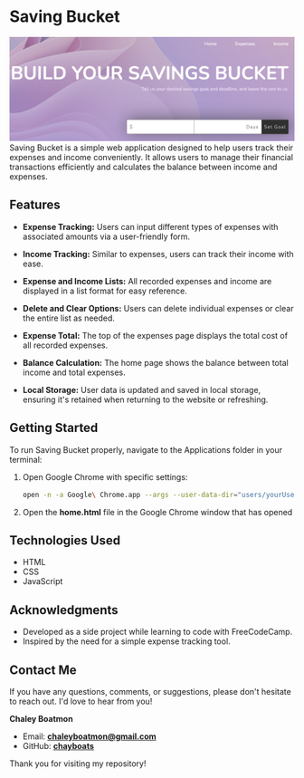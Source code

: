 # Saving Bucket
![Saving Bucket](saving-bucket.png)
Saving Bucket is a simple web application designed to help users track their expenses and income conveniently. It allows users to manage their financial transactions efficiently and calculates the balance between income and expenses.

## Features
- **Expense Tracking:** Users can input different types of expenses with associated amounts via a user-friendly form.

- **Income Tracking:** Similar to expenses, users can track their income with ease.

- **Expense and Income Lists:** All recorded expenses and income are displayed in a list format for easy reference.

- **Delete and Clear Options:** Users can delete individual expenses or clear the entire list as needed.

- **Expense Total:** The top of the expenses page displays the total cost of all recorded expenses.

- **Balance Calculation:** The home page shows the balance between total income and total expenses.

- **Local Storage:** User data is updated and saved in local storage, ensuring it's retained when returning to the website or refreshing.
  
## Getting Started

To run Saving Bucket properly, navigate to the Applications folder in your terminal:

1. Open Google Chrome with specific settings:

   ```bash
   open -n -a Google\ Chrome.app --args --user-data-dir="users/yourUserName/Applications" --disable-web-security
   ```
2. Open the **home.html** file in the Google Chrome window that has opened
## Technologies Used
- HTML
- CSS
- JavaScript

## Acknowledgments
- Developed as a side project while learning to code with FreeCodeCamp.
- Inspired by the need for a simple expense tracking tool.

## Contact Me
If you have any questions, comments, or suggestions, please don't hesitate to reach out. I'd love to hear from you!

**Chaley Boatmon**
- Email: **<u>chaleyboatmon@gmail.com</u>**
- GitHub: [<u>**chayboats**</u>](https://github.com/chayboats)

Thank you for visiting my repository!
